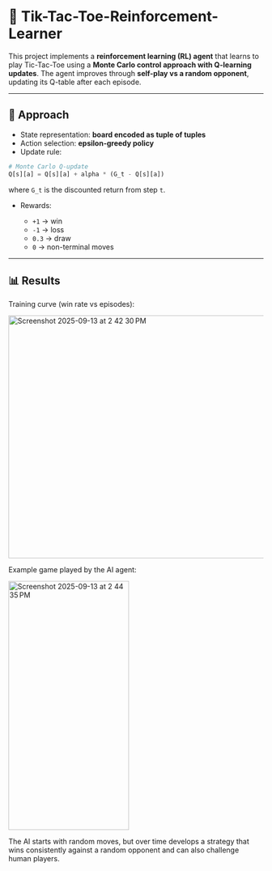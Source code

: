 # 🧠 Tik-Tac-Toe-Reinforcement-Learner

This project implements a **reinforcement learning (RL) agent** that learns to play Tic-Tac-Toe using a **Monte Carlo control approach with Q-learning updates**.
The agent improves through **self-play vs a random opponent**, updating its Q-table after each episode.

---

## 📖 Approach

* State representation: **board encoded as tuple of tuples**
* Action selection: **epsilon-greedy policy**
* Update rule:

```python
# Monte Carlo Q-update
Q[s][a] = Q[s][a] + alpha * (G_t - Q[s][a])
```

where `G_t` is the discounted return from step `t`.

* Rewards:

  * `+1` → win
  * `-1` → loss
  * `0.3` → draw
  * `0` → non-terminal moves

---

## 📊 Results

Training curve (win rate vs episodes):

<img width="720" height="480" alt="Screenshot 2025-09-13 at 2 42 30 PM" src="https://github.com/user-attachments/assets/1b431fb2-d5da-46f4-9427-5784421c8e9d" />


Example game played by the AI agent:

<img width="238" height="492" alt="Screenshot 2025-09-13 at 2 44 35 PM" src="https://github.com/user-attachments/assets/61835690-8014-473b-81e9-19fd7f8b7a4f" />


The AI starts with random moves, but over time develops a strategy that wins consistently against a random opponent and can also challenge human players.
